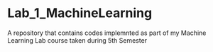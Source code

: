 # Lab_1_MachineLearning
A repository that contains codes implemnted as part of my Machine Learning Lab course taken during 5th Semester 

